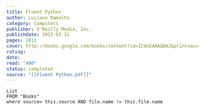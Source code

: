 ```yaml
---
title: Fluent Python
author: Luciano Ramalho
category: Computers
publisher: O'Reilly Media, Inc.
publishdate: 2022-03-31
pages: 1011
cover: http://books.google.com/books/content?id=ICdnEAAAQBAJ&printsec=frontcover&img=1&zoom=1&edge=curl&source=gbs_api
rating: 
date: 
read: "490"
status: completed
source: "[[Fluent Python.pdf]]"
---
```

```dataview
List 
FROM "Books"
where source= this.source AND file.name != this.file.name
```